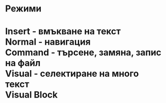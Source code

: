 Режими
===
Insert - вмъкване на текст<br>
Normal - навигация<br>
Command - търсене, замяна, запис на файл<br>
Visual - селектиране на много текст<br>
Visual Block<br>
===
